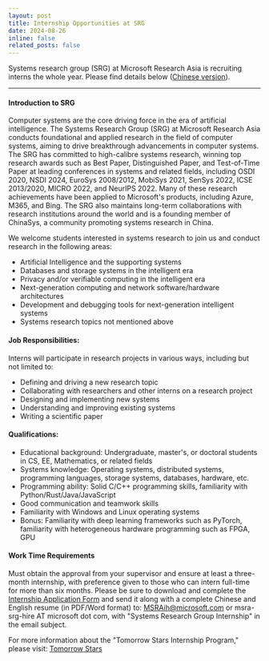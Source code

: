 ```yaml
---
layout: post
title: Internship Opportunities at SRG
date: 2024-08-26
inline: false
related_posts: false
---
```


Systems research group (SRG) at Microsoft Research Asia is recruiting interns the whole year. Please find details below (<a href="https://www.msra.cn/zh-cn/jobs/interns/systems-research-group-research-intern">Chinese version</a>).

---
#### Introduction to SRG
Computer systems are the core driving force in the era of artificial intelligence. The Systems Research Group (SRG) at Microsoft Research Asia conducts foundational and applied research in the field of computer systems, aiming to drive breakthrough advancements in computer systems. The SRG has committed to high-calibre systems research, winning top research awards such as Best Paper, Distinguished Paper, and Test-of-Time Paper at leading conferences in systems and related fields, including OSDI 2020, NSDI 2024, EuroSys 2008/2012, MobiSys 2021, SenSys 2022, ICSE 2013/2020, MICRO 2022, and NeurIPS 2022. Many of these research achievements have been applied to Microsoft's products, including Azure, M365, and Bing. The SRG also maintains long-term collaborations with research institutions around the world and is a founding member of ChinaSys, a community promoting systems research in China.

We welcome students interested in systems research to join us and conduct research in the following areas:

- Artificial Intelligence and the supporting systems
- Databases and storage systems in the intelligent era
- Privacy and/or verifiable computing in the intelligent era
- Next-generation computing and network software/hardware architectures
- Development and debugging tools for next-generation intelligent systems
- Systems research topics not mentioned above


#### Job Responsibilities:

Interns will participate in research projects in various ways, including but not limited to:

- Defining and driving a new research topic
- Collaborating with researchers and other interns on a research project
- Designing and implementing new systems
- Understanding and improving existing systems
- Writing a scientific paper

#### Qualifications:

- Educational background: Undergraduate, master's, or doctoral students in CS, EE, Mathematics, or related fields
- Systems knowledge: Operating systems, distributed systems, programming languages, storage systems, databases, hardware, etc.
- Programming ability: Solid C/C++ programming skills, familiarity with Python/Rust/Java/JavaScript
- Good communication and teamwork skills
- Familiarity with Windows and Linux operating systems
- Bonus: Familiarity with deep learning frameworks such as PyTorch, familiarity with heterogeneous hardware programming such as FPGA, GPU

#### Work Time Requirements

Must obtain the approval from your supervisor and ensure at least a three-month internship, with preference given to those who can intern full-time for more than six months.
Please be sure to download and complete the <a href="https://www.msra.cn/wp-content/uploads/2017/07/internship_application_form.xlsx">Internship Application Form</a> and send it along with a complete Chinese and English resume (in PDF/Word format) to: MSRAih@microsoft.com or msra-srg-hire AT microsoft dot com, with "Systems Research Group Internship" in the email subject.

For more information about the "Tomorrow Stars Internship Program," please visit: <a href="https://www.msra.cn/zh-cn/connections/academic-programs/tomorrowstars">Tomorrow Stars</a>


